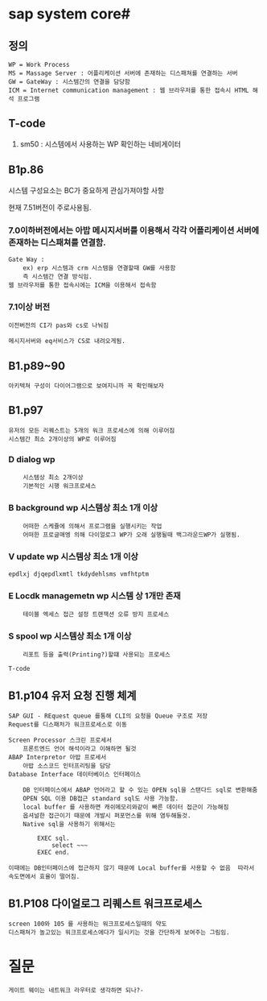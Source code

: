 # sap system core#

## 정의
    WP = Work Process  
    MS = Massage Server : 어플리케이션 서버에 존재하는 디스패쳐를 연결하는 서버  
    GW = GateWay : 시스템간의 연결을 담당함   
    ICM = Internet communication management : 웹 브라우저를 통한 접속시 HTML 해석 프로그램  

## T-code
1. sm50 : 시스템에서 사용하는 WP 확인하는 네비게이터


## B1p.86

시스템 구성요소는 BC가 중요하게 관심가져야할 사항

현재 7.51버전이 주로사용됨.

### 7.0이하버전에서는 아밥 메시지서버를 이용해서 각각 어플리케이션 서버에 존재하는 디스패쳐를 연결함.

    Gate Way :
        ex) erp 시스템과 crm 시스템을 연결할때 GW를 사용함
        즉 시스템간 연결 방식임.
    웹 브라우저를 통한 접속시에는 ICM을 이용해서 접속함


### 7.1이상 버전

    이전버전의 CI가 pas와 cs로 나눠짐 

    메시지서버와 eq서비스가 CS로 내려오게됨.

## B1.p89~90
    아키텍쳐 구성이 다이어그램으로 보여지니까 꼭 확인해보자

## B1.p97
    유저의 모든 리퀘스트는 5개의 워크 프로세스에 의해 이루어짐
    시스템간 최소 2개이상의 WP로 이루어짐


### D dialog wp 
        시스템상 최소 2개이상
        기본적인 시행 워크프로세스

### B background wp 시스템상 최소 1개 이상
        어떠한 스케쥴에 의해서 프로그램을 실행시키는 작업
        어떠한 프로글매엥 의해 다이얼로그 WP가 오래 실행될때 백그라운드WP가 실행됨. 

### V update wp 시스템상 최소 1개 이상
    epdlxj djqepdlxmtl tkdydehlsms vmfhtptm

### E Locdk managemetn wp 시스템 상 1개만 존재
        테이블 엑세스 접근 설정 트랜잭션 오류 방지 프로세스

### S spool wp 시스템상 최소 1개 이상
        리포트 등을 출력(Printing?)할떄 사용되는 프로세스

    T-code 

## B1.p104 유저 요청 진행 체계

    SAP GUI - REquest queue 를통해 CLI의 요청을 Queue 구조로 저장
    Request를 디스패처가 워크프로세스로 이동

    Screen Processor 스크린 프로세서
        프론트엔드 언어 해석이라고 이해하면 될것
    ABAP Interpretor 아밥 프로세서
        아밥 소스코드 인터프리팅을 담당
    Database Interface 데이터베이스 인터페이스

        DB 인터페이스에서 ABAP 언어라고 할 수 있는 OPEN sql을 스탠다드 sql로 변환해줌
        OPEN SQL 이용 DB접근 standard sql도 사용 가능함.
        local buffer 를 사용하면 캐쉬메모리와같이 빠른 데이터 접근이 가능해짐
        옵셔널한 접근이기 때문에 개발시 퍼포먼스를 위해 염두해둘것.
        Native sql을 사용하기 위해서는 
```abap
        EXEC sql.
            select ~~~
        EXEC end.
```
    이때에는 DB인터페이스에 접근하지 않기 때문에 Local buffer를 사용할 수 없음  따라서 속도면에서 효율이 떨어짐.

## B1.P108 다이얼로그 리퀘스트 워크프로세스
    screen 100와 105 를 사용하는 워크프로세스일때의 약도
    디스패쳐가 놀고있는 워크프로세스에다가 일시키는 것을 간단하게 보여주는 그림임.

# 질문
    게이트 웨이는 네트워크 라우터로 생각하면 되나?-